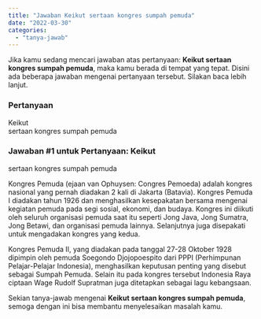 ```yaml
---
title: "Jawaban Keikut sertaan kongres sumpah pemuda"
date: "2022-03-30"
categories: 
  - "tanya-jawab"
---
```


Jika kamu sedang mencari jawaban atas pertanyaan: **Keikut sertaan kongres sumpah pemuda**, maka kamu berada di tempat yang tepat. Disini ada beberapa jawaban mengenai pertanyaan tersebut. Silakan baca lebih lanjut.

### Pertanyaan

Keikut  
sertaan kongres sumpah pemuda

### Jawaban #1 untuk Pertanyaan: Keikut  
sertaan kongres sumpah pemuda

Kongres Pemuda (ejaan van Ophuysen: Congres Pemoeda) adalah kongres nasional yang pernah diadakan 2 kali di Jakarta (Batavia). Kongres Pemuda I diadakan tahun 1926 dan menghasilkan kesepakatan bersama mengenai kegiatan pemuda pada segi sosial, ekonomi, dan budaya. Kongres ini diikuti oleh seluruh organisasi pemuda saat itu seperti Jong Java, Jong Sumatra, Jong Betawi, dan organisasi pemuda lainnya. Selanjutnya juga disepakati untuk mengadakan kongres yang kedua.

  

Kongres Pemuda II, yang diadakan pada tanggal 27-28 Oktober 1928 dipimpin oleh pemuda Soegondo Djojopoespito dari PPPI (Perhimpunan Pelajar-Pelajar Indonesia), menghasilkan keputusan penting yang disebut sebagai Sumpah Pemuda. Selain itu pada kongres tersebut Indonesia Raya ciptaan Wage Rudolf Supratman juga ditetapkan sebagai lagu kebangsaan.

Sekian tanya-jawab mengenai **Keikut sertaan kongres sumpah pemuda**, semoga dengan ini bisa membantu menyelesaikan masalah kamu.
